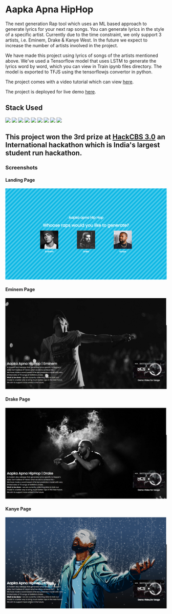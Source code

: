 # Aapka Apna HipHop

The next generation Rap tool which uses an ML based approach to generate lyrics for your next rap songs. You can generate lyrics in the style of a specific artist. Currently due to the time constraint, we only support 3 artists, i.e. Eminem, Drake & Kanye West. In the future we expect to increase the number of artists involved in the project.

We have made this project using lyrics of songs of the artists mentioned above. We've used a Tensorflow model that uses LSTM to generate the lyrics word by word, which you can view in Train ipynb files directory. The model is exported to TFJS using the tensorflowjs convertor in python. 

The project comes with a video tutorial which can view [here](https://youtube.com).

The project is deployed for live demo [here](https://aapka-apna-hip-hop.herokuapp.com/).

## Stack Used
<div style="display: inline;">
<img src="https://img.shields.io/badge/HTML5-%231DA1F2.svg?&style=for-the-badge&logo=HTML5&logoColor=white&color=E34F26">
<img src="https://img.shields.io/badge/CSS3-%231DA1F2.svg?&style=for-the-badge&logo=CSS3&logoColor=white&color=1572B6">
<img src="https://img.shields.io/badge/JavaScript-%231DA1F2.svg?&style=for-the-badge&logo=JavaScript&logoColor=black&color=F7DF1E">
<img src="https://img.shields.io/badge/jQuery-%231DA1F2.svg?&style=for-the-badge&logo=jQuery&logoColor=white&color=9F55FF">
<img src="https://img.shields.io/badge/Python-%231DA1F2.svg?&style=for-the-badge&logo=Python&logoColor=white&color=14B9FF">
<img src="https://img.shields.io/badge/Flask-%231DA1F2.svg?&style=for-the-badge&logo=Flask&logoColor=white&color=107C10">
<img src="https://img.shields.io/badge/TensorflowJS-%F2740B.svg?&style=for-the-badge&logo=Tensorflow&logoColor=white&color=FF6F00">
<img src="https://img.shields.io/badge/Deployed on Heroku-%ffa400.svg?&style=for-the-badge&logo=Heroku&logoColor=white&color=430098">
<img src="http://hits.dwyl.com/zyberg2091/Aapka-Apna-Hiphop 1 2 0.svg" style="height: 27.4px">
</div>

## This project won the 3rd prize at [HackCBS 3.0](https://hackcbs-3.devfolio.co/submissions) an International hackathon which is India's largest student run hackathon. 

### Screenshots

#### Landing Page
<img src="/static/Screenshots/Homepage.png">

#### Eminem Page
<img src="/static/Screenshots/eminem.png">

#### Drake Page
<img src="/static/Screenshots/drake.png">

#### Kanye Page
<img src="/static/Screenshots/kanye.png">
